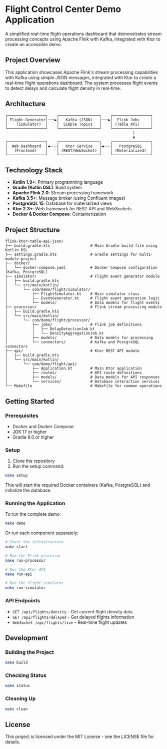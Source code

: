 # Flight Control Center Demo Application

A simplified real-time flight operations dashboard that demonstrates stream processing concepts using Apache Flink with Kafka, integrated with Ktor to create an accessible demo.

## Project Overview

This application showcases Apache Flink's stream processing capabilities with Kafka using simple JSON messages, integrated with Ktor to create a real-time flight operations dashboard. The system processes flight events to detect delays and calculate flight density in real-time.

## Architecture

```
┌─────────────────┐    ┌──────────────────┐    ┌─────────────────┐
│ Flight Generator│───▶│   Kafka (JSON)   │───▶│  Flink Jobs     │
│    (Simulator)  │    │  Simple Topics   │    │ (Table API)     │
└─────────────────┘    └──────────────────┘    └─────────────────┘
                                                         │
                                                         ▼
┌─────────────────┐    ┌──────────────────┐    ┌─────────────────┐
│  Web Dashboard  │◀───│   Ktor Service   │◀───│   PostgreSQL    │
│   (Frontend)    │    │ (REST/WebSocket) │    │ (Materialized)  │
└─────────────────┘    └──────────────────┘    └─────────────────┘
```

## Technology Stack

- **Kotlin 1.9+**: Primary programming language
- **Gradle (Kotlin DSL)**: Build system
- **Apache Flink 2.0**: Stream processing framework
- **Kafka 3.5+**: Message broker (using Confluent images)
- **PostgreSQL 15**: Database for materialized views
- **Ktor 2.3+**: Web framework for REST API and WebSockets
- **Docker & Docker Compose**: Containerization

## Project Structure

```
flink-ktor-table-api-json/
├── build.gradle.kts                  # Main Gradle build file using Kotlin DSL
├── settings.gradle.kts               # Gradle settings for multi-module project
├── docker/
│   └── docker-compose.yaml           # Docker Compose configuration (Kafka, PostgreSQL)
├── simulator/                        # Flight event generator module
│   ├── build.gradle.kts
│   └── src/main/kotlin/
│       └── com/demo/flight/simulator/
│           ├── FlightSimulator.kt    # Main simulator class
│           ├── EventGenerator.kt     # Flight event generation logic
│           └── models/               # Data models for flight events
├── processor/                        # Flink stream processing module
│   ├── build.gradle.kts
│   └── src/main/kotlin/
│       └── com/demo/flight/processor/
│           ├── jobs/                 # Flink job definitions
│           │   ├── DelayDetectionJob.kt
│           │   └── DensityAggregationJob.kt
│           ├── models/               # Data models for processing
│           └── connectors/           # Kafka and PostgreSQL connectors
├── api/                              # Ktor REST API module
│   ├── build.gradle.kts
│   └── src/main/kotlin/
│       └── com/demo/flight/api/
│           ├── Application.kt        # Main Ktor application
│           ├── routes/               # API route definitions
│           ├── models/               # Data models for API responses
│           └── services/             # Database interaction services
└── Makefile                          # Makefile for common operations
```

## Getting Started

### Prerequisites

- Docker and Docker Compose
- JDK 17 or higher
- Gradle 8.0 or higher

### Setup

1. Clone the repository
2. Run the setup command:

```bash
make setup
```

This will start the required Docker containers (Kafka, PostgreSQL) and initialize the database.

### Running the Application

To run the complete demo:

```bash
make demo
```

Or run each component separately:

```bash
# Start the infrastructure
make start

# Run the Flink processor
make run-processor

# Run the Ktor API
make run-api

# Run the flight simulator
make run-simulator
```

### API Endpoints

- `GET /api/flights/density` - Get current flight density data
- `GET /api/flights/delayed` - Get delayed flights information
- `WebSocket /api/flights/live` - Real-time flight updates

## Development

### Building the Project

```bash
make build
```

### Checking Status

```bash
make status
```

### Cleaning Up

```bash
make clean
```

## License

This project is licensed under the MIT License - see the LICENSE file for details.
